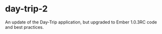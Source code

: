 day-trip-2
==========

An update of the Day-Trip application, but upgraded to Ember 1.0.3RC code and best practices.

